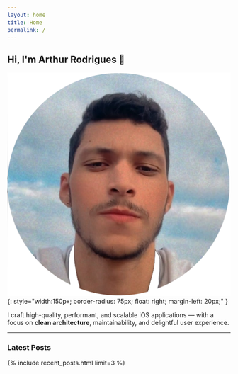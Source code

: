 ```yaml
---
layout: home
title: Home
permalink: /
---
```


## Hi, I'm **Arthur Rodrigues** 👋

![Photo of Arthur Rodrigues](/assets/images/profile.png){: style="width:150px; border-radius: 75px; float: right; margin-left: 20px;" }

I craft high-quality, performant, and scalable iOS applications — with a focus on **clean architecture**, maintainability, and delightful user experience.

---

### Latest Posts

{% include recent_posts.html limit=3 %}
